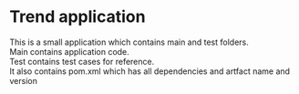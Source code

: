# Trend application

This is a small application which contains main and test folders.  
Main contains application code.  
Test contains test cases for reference.  
It also contains pom.xml which has all dependencies and artfact name and version

